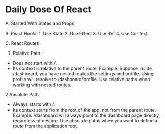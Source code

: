 
# Daily Dose Of React

A. Started With States and Props

B.  React Hooks 
    1. Use State
    2. Use Effect
    3. Use Ref
    4. Use Context


C. React Routes
 1. Relative Path :
- Does not start with /.
- Its context is relative to the parent route.
Example:
  Suppose inside /dashboard, you have nested routes like settings and profile.
  Using profile will resolve to /dashboard/profile.
  Use relative paths when working with nested routes.



2.Absolute Path
 - Always starts with /.
 - Its context starts from the root of the app, not from the parent route.
Example:
  /dashboard will always point to the dashboard page directly, regardless of nesting.
  Use absolute paths when you want to define a route from the application root.
